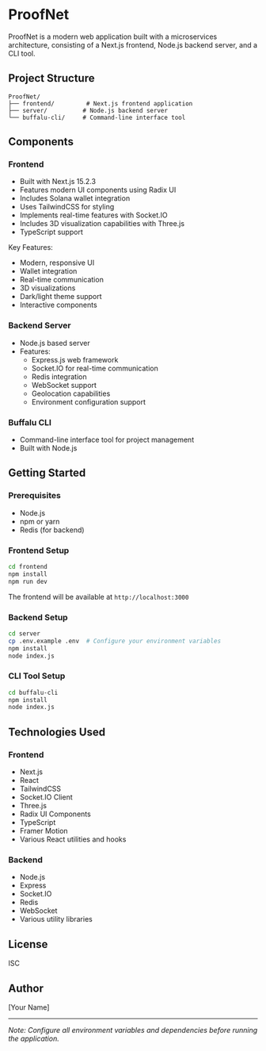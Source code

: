 # ProofNet

ProofNet is a modern web application built with a microservices architecture, consisting of a Next.js frontend, Node.js backend server, and a CLI tool.

## Project Structure

```
ProofNet/
├── frontend/         # Next.js frontend application
├── server/          # Node.js backend server
└── buffalu-cli/     # Command-line interface tool
```

## Components

### Frontend
- Built with Next.js 15.2.3
- Features modern UI components using Radix UI
- Includes Solana wallet integration
- Uses TailwindCSS for styling
- Implements real-time features with Socket.IO
- Includes 3D visualization capabilities with Three.js
- TypeScript support

Key Features:
- Modern, responsive UI
- Wallet integration
- Real-time communication
- 3D visualizations
- Dark/light theme support
- Interactive components

### Backend Server
- Node.js based server
- Features:
  - Express.js web framework
  - Socket.IO for real-time communication
  - Redis integration
  - WebSocket support
  - Geolocation capabilities
  - Environment configuration support

### Buffalu CLI
- Command-line interface tool for project management
- Built with Node.js

## Getting Started

### Prerequisites
- Node.js
- npm or yarn
- Redis (for backend)

### Frontend Setup
```bash
cd frontend
npm install
npm run dev
```
The frontend will be available at `http://localhost:3000`

### Backend Setup
```bash
cd server
cp .env.example .env  # Configure your environment variables
npm install
node index.js
```

### CLI Tool Setup
```bash
cd buffalu-cli
npm install
node index.js
```

## Technologies Used

### Frontend
- Next.js
- React
- TailwindCSS
- Socket.IO Client
- Three.js
- Radix UI Components
- TypeScript
- Framer Motion
- Various React utilities and hooks

### Backend
- Node.js
- Express
- Socket.IO
- Redis
- WebSocket
- Various utility libraries

## License
ISC

## Author
[Your Name]

---
*Note: Configure all environment variables and dependencies before running the application.*
